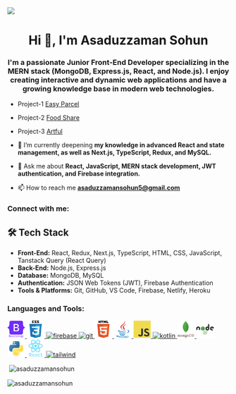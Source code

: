 <a href="https://www.facebook.com/mirhussainmurtaza/">
<img src="https://i.imgur.com/YTCP7uE.gif" />
</a>

<h1 align="center">Hi 👋, I'm Asaduzzaman Sohun</h1>
<h3 align="center">I'm a passionate Junior Front-End Developer specializing in the MERN stack (MongoDB, Express.js, React, and Node.js). I enjoy creating interactive and dynamic web applications and have a growing knowledge base in modern web technologies.</h3>

- Project-1 [Easy Parcel](https://github.com/AsaduzzamanSohun/easy-parcel-client?tab=readme-ov-file)
- Project-2 [Food Share](https://github.com/AsaduzzamanSohun/foodshare)
- Project-3 [Artful](https://github.com/AsaduzzamanSohun/artful-client)

- 🌱 I’m currently deepening **my knowledge in advanced React and state management, as well as Next.js, TypeScript, Redux, and MySQL.**

- 💬 Ask me about **React, JavaScript, MERN stack development, JWT authentication, and Firebase integration.**

- 📫 How to reach me **asaduzzamansohun5@gmail.com**

<h3 align="left">Connect with me:</h3>
<p align="left">
</p>

## 🛠️ Tech Stack

- **Front-End:** React, Redux, Next.js, TypeScript, HTML, CSS, JavaScript, Tanstack Query (React Query)
- **Back-End:** Node.js, Express.js
- **Database:** MongoDB, MySQL
- **Authentication:** JSON Web Tokens (JWT), Firebase Authentication
- **Tools & Platforms:** Git, GitHub, VS Code, Firebase, Netlify, Heroku

<h3 align="left">Languages and Tools:</h3>
<p align="left"> <a href="https://getbootstrap.com" target="_blank" rel="noreferrer"> <img src="https://raw.githubusercontent.com/devicons/devicon/master/icons/bootstrap/bootstrap-plain-wordmark.svg" alt="bootstrap" width="40" height="40"/> </a> <a href="https://www.w3schools.com/css/" target="_blank" rel="noreferrer"> <img src="https://raw.githubusercontent.com/devicons/devicon/master/icons/css3/css3-original-wordmark.svg" alt="css3" width="40" height="40"/> </a> <a href="https://firebase.google.com/" target="_blank" rel="noreferrer"> <img src="https://www.vectorlogo.zone/logos/firebase/firebase-icon.svg" alt="firebase" width="40" height="40"/> </a> <a href="https://git-scm.com/" target="_blank" rel="noreferrer"> <img src="https://www.vectorlogo.zone/logos/git-scm/git-scm-icon.svg" alt="git" width="40" height="40"/> </a> <a href="https://www.w3.org/html/" target="_blank" rel="noreferrer"> <img src="https://raw.githubusercontent.com/devicons/devicon/master/icons/html5/html5-original-wordmark.svg" alt="html5" width="40" height="40"/> </a> <a href="https://www.java.com" target="_blank" rel="noreferrer"> <img src="https://raw.githubusercontent.com/devicons/devicon/master/icons/java/java-original.svg" alt="java" width="40" height="40"/> </a> <a href="https://developer.mozilla.org/en-US/docs/Web/JavaScript" target="_blank" rel="noreferrer"> <img src="https://raw.githubusercontent.com/devicons/devicon/master/icons/javascript/javascript-original.svg" alt="javascript" width="40" height="40"/> </a> <a href="https://kotlinlang.org" target="_blank" rel="noreferrer"> <img src="https://www.vectorlogo.zone/logos/kotlinlang/kotlinlang-icon.svg" alt="kotlin" width="40" height="40"/> </a> <a href="https://www.mongodb.com/" target="_blank" rel="noreferrer"> <img src="https://raw.githubusercontent.com/devicons/devicon/master/icons/mongodb/mongodb-original-wordmark.svg" alt="mongodb" width="40" height="40"/> </a> <a href="https://nodejs.org" target="_blank" rel="noreferrer"> <img src="https://raw.githubusercontent.com/devicons/devicon/master/icons/nodejs/nodejs-original-wordmark.svg" alt="nodejs" width="40" height="40"/> </a> <a href="https://www.python.org" target="_blank" rel="noreferrer"> <img src="https://raw.githubusercontent.com/devicons/devicon/master/icons/python/python-original.svg" alt="python" width="40" height="40"/> </a> <a href="https://reactjs.org/" target="_blank" rel="noreferrer"> <img src="https://raw.githubusercontent.com/devicons/devicon/master/icons/react/react-original-wordmark.svg" alt="react" width="40" height="40"/> </a> <a href="https://tailwindcss.com/" target="_blank" rel="noreferrer"> <img src="https://www.vectorlogo.zone/logos/tailwindcss/tailwindcss-icon.svg" alt="tailwind" width="40" height="40"/> </a> </p>

<p>&nbsp;<img align="center" src="https://github-readme-stats.vercel.app/api?username=asaduzzamansohun&show_icons=true&locale=en" alt="asaduzzamansohun" /></p>

<p><img align="center" src="https://github-readme-streak-stats.herokuapp.com/?user=asaduzzamansohun&" alt="asaduzzamansohun" /></p>
